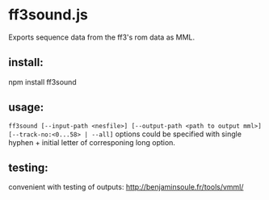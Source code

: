 # ff3sound.js
Exports sequence data from the ff3's rom data as MML.

## install:
npm install ff3sound

## usage:
`ff3sound [--input-path <nesfile>] [--output-path <path to output mml>] [--track-no:<0...58> | --all]`
options could be specified with single hyphen + initial letter of corresponing long option.

## testing:
convenient with testing of outputs:
http://benjaminsoule.fr/tools/vmml/
